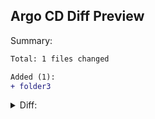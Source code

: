 ## Argo CD Diff Preview

Summary:
```diff
Total: 1 files changed

Added (1):
+ folder3
```

<details>
<summary>Diff:</summary>
<br>

```diff
@@ Application added: folder3 @@
+---
+apiVersion: apps/v1
+kind: Deployment
+metadata:
+  labels:
+    argocd.argoproj.io/instance: folder3
+  name: deploy-from-folder-three
+spec:
+  replicas: 2
+  selector:
+    matchLabels:
+      app: myapp
+  template:
+    metadata:
+      labels:
+        app: myapp
+    spec:
+      containers:
+      - image: dag-andersen/myapp:latest
+        name: myapp
+        ports:
+        - containerPort: 80
+
```

</details>
